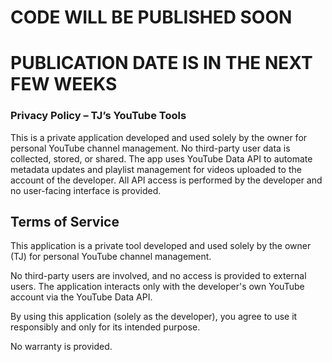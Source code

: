# CODE WILL BE PUBLISHED SOON
# PUBLICATION DATE IS IN THE NEXT FEW WEEKS

### Privacy Policy – TJ’s YouTube Tools
This is a private application developed and used solely by the owner for personal YouTube channel management.
No third-party user data is collected, stored, or shared.
The app uses YouTube Data API to automate metadata updates and playlist management for videos uploaded to the account of the developer.
All API access is performed by the developer and no user-facing interface is provided.


## Terms of Service

This application is a private tool developed and used solely by the owner (TJ) for personal YouTube channel management.

No third-party users are involved, and no access is provided to external users. The application interacts only with the developer's own YouTube account via the YouTube Data API.

By using this application (solely as the developer), you agree to use it responsibly and only for its intended purpose.

No warranty is provided.
